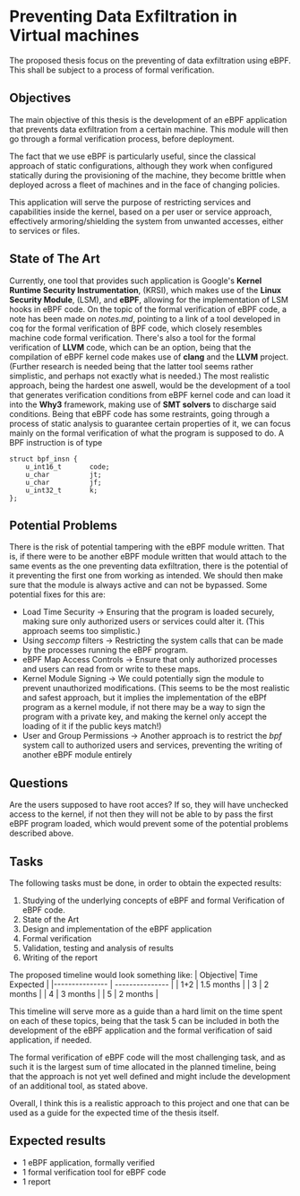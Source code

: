 # Preventing Data Exfiltration in Virtual machines

The proposed thesis focus on the preventing of data exfiltration using eBPF. This shall be subject to a process of formal verification.

## Objectives
The main objective of this thesis is the development of an eBPF application that prevents data exfiltration from a certain machine. This module will then go through a formal verification process, before deployment. 

The fact that we use eBPF is particularly useful, since the classical approach of static configurations, although they work when configured statically during the provisioning of the machine, they become brittle when deployed across a fleet of machines and in the face of changing policies.

This application will serve the purpose of restricting services and capabilities inside the kernel, based on a per user or service approach, effectively armoring/shielding the system from unwanted accesses, either to services or files.


## State of The Art
Currently, one tool that provides such application is Google's **Kernel Runtime Security Instrumentation**, (KRSI), which makes use of the **Linux Security Module**, (LSM), and **eBPF**, allowing for the implementation of LSM hooks in eBPF code.
On the topic of the formal verification of eBPF code, a note has been made on *notes.md*, pointing to a link of a tool developed in coq for the formal verification of BPF code, which closely resembles machine code formal verification. There's also a tool for the formal verification of **LLVM** code, which can be an option, being that the compilation of eBPF kernel code makes use of **clang** and the **LLVM** project. (Further research is needed being that the latter tool seems rather simplistic, and perhaps not exactly what is needed.)
The most realistic approach, being the hardest one aswell, would be the development of a tool that generates verification conditions from eBPF kernel code and can load it into the **Why3** framework, making use of **SMT solvers** to discharge said conditions.
Being that eBPF code has some restraints, going through a process of static analysis to guarantee certain properties of it, we can focus mainly on the formal verification of what the program is supposed to do. A BPF instruction is of type

    struct bpf_insn {
	    u_int16_t       code;
	    u_char          jt;
	    u_char          jf;
	    u_int32_t       k;  
    };


## Potential Problems

There is the risk of potential tampering with the eBPF module written. That is, if there were to be another eBPF module written that would attach to the same events as the one preventing data exfiltration, there is the potential of it preventing the first one from working as intended. We should then make sure that the module is always active and can not be bypassed.
Some potential fixes for this are:
- Load Time Security -> Ensuring that the program is loaded securely, making sure only authorized users or services could alter it. (This approach seems too simplistic.)
- Using *seccomp* filters -> Restricting the system calls that can be made by the processes running the eBPF program.
- eBPF Map Access Controls -> Ensure that only authorized processes and users can read from or write to these maps.
- Kernel Module Signing -> We could potentially sign the module to prevent unauthorized modifications. (This seems to be the most realistic and safest approach, but it implies the implementation of the eBPf program as a kernel module, if not there may be a way to sign the program with a private key, and making the kernel only accept the loading of it if the public keys match!)
- User and Group Permissions -> Another approach is to restrict the *bpf* system call to authorized users and services, preventing the writing of another eBPF module entirely

## Questions

Are the users supposed to have root acces? If so, they will have unchecked access to the kernel, if not then they will not be able to by pass the first eBPF program loaded, which would prevent some of the potential problems described above.

## Tasks
The following tasks must be done, in order to obtain the expected results:

 1. Studying of the underlying concepts of eBPF and formal Verification of eBPF code.
 2. State of the Art
 3. Design and implementation of the eBPF application
 4. Formal verification
 5. Validation, testing and analysis of results
 6. Writing of the report

The proposed timeline would look something like:
| Objective| Time Expected    |
|--------------- | --------------- |
| 1+2   | 1.5 months   |
| 3   | 2 months   |
| 4   | 3 months   |
| 5   | 2 months   |

This timeline will serve more as a guide than a hard limit on the time spent on each of these topics, being that the task 5 can be included in both the development of the eBPF application and the formal verification of said application, if needed.

The formal verification  of eBPF code will the most challenging task, and as such it is the largest sum of time allocated in the planned timeline, being that the approach is not yet well defined and might include the development of an additional tool, as stated above.

Overall, I think this is a realistic approach to this project and one that can be used as a guide for the expected time of the thesis itself.

## Expected results
- 1 eBPF application, formally verified
- 1 formal verification tool for eBPF code 
- 1 report
